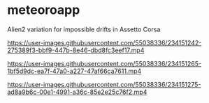 # meteoroapp
Alien2 variation for impossible drifts in Assetto Corsa


https://user-images.githubusercontent.com/55038336/234151242-275389f3-bbf9-447b-8e46-dbd8fc3eef17.mp4



https://user-images.githubusercontent.com/55038336/234151265-1bf5d9dc-ea7f-47a0-a227-47af66ca7611.mp4



https://user-images.githubusercontent.com/55038336/234151275-ad8a9b6c-00e1-4991-a36c-85e2e25c76f2.mp4

